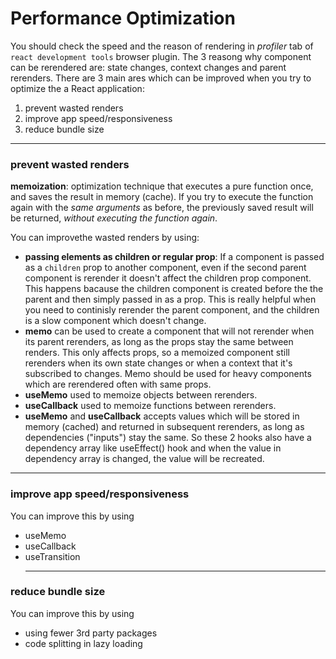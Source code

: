 # Performance Optimization

You should check the speed and the reason of rendering in _profiler_ tab of `react development tools` browser plugin. The 3 reasong why component can be rerendered are: state changes, context changes and parent rerenders. There are 3 main ares which can be improved when you try to optimize the a React application:

1. prevent wasted renders
2. improve app speed/responsiveness
3. reduce bundle size

---

### prevent wasted renders

**memoization**: optimization technique that executes a pure function once, and saves the result in memory (cache). If you try to execute the function again with the _same arguments_ as before, the previously saved result will be returned, _without executing the function again_.

You can improvethe wasted renders by using:

- **passing elements as children or regular prop**: If a component is passed as a `children` prop to another component, even if the second parent component is rerender it doesn't affect the children prop component. This happens bacause the children component is created before the the parent and then simply passed in as a prop. This is really helpful when you need to continisly rerender the parent component, and the children is a slow component which doesn't change.
- **memo** can be used to create a component that will not rerender when its parent rerenders, as long as the props stay the same between renders. This only affects props, so a memoized component still rerenders when its own state changes or when a context that it's subscribed to changes. Memo should be used for heavy components which are rerendered often with same props.
- **useMemo** used to memoize objects between rerenders.
- **useCallback** used to memoize functions between rerenders.
- **useMemo** and **useCallback** accepts values which will be stored in memory (cached) and returned in subsequent rerenders, as long as dependencies ("inputs") stay the same. So these 2 hooks also have a dependency array like useEffect() hook and when the value in dependency array is changed, the value will be recreated.

--- 

### improve app speed/responsiveness

You can improve this by using

- useMemo
- useCallback
- useTransition
  ***

### reduce bundle size

You can improve this by using

- using fewer 3rd party packages
- code splitting in lazy loading
